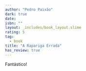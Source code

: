 ```yaml
---
author: "Pedro Paixão"
dark: true
date: 
isbn: ""
layout: _includes/book_layout.slime
rating: 5
tag:
  - book
title: "A Rapariga Errada"
has_review: true
---
```


Fantástico!
